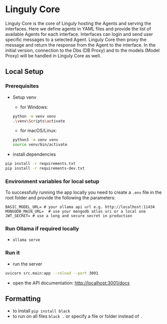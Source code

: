 # Linguly Core

Linguly Core is the core of Linguly hosting the Agents and serving the interfaces.
Here we define agents in YAML files and provide the list of available Agents for each interface.
Interfaces can login and send user specific messages to a selected Agent.
Linguly Core then proxy the message and return the response from the Agent to the interface.
In the initial version, connection to the Dbs (DB Proxy) and to the models (Model Proxy) will be handled in Linguly Core as well.


## Local Setup

### Prerequisites

- Setup venv
  - for Windows:

  ```bash
  python -m venv venv
  .\venv\Scripts\activate
  ```
  - for macOS/Linux:
  
  ```bash
  python3 -m venv venv
  source venv/bin/activate
  ```

- install dependencies
```bash
pip install -r requirements.txt
pip install -r requirements-dev.txt
```

### Environment variables for local setup

To successfully running the app locally you need to create a `.env` file in the root folder and provide the following the parameters:

```t
BASIC_MODEL_URL= # your ollama api url e.g. http://localhost:11434
MONGODB_MAIN_URL=  # use your mongodb atlas uri or a local one
JWT_SECRET= # use a long and secure secret in production
```

### Run Ollama if required locally

- `ollama serve`

### Run it

- run the server

```bash
uvicorn src.main:app --reload --port 3001
```

- open the API documentation: [http://localhost:3001/docs](http://localhost:3001/docs)

## Formatting

- to install `pip install black`
- to run on all files `black .` or specify a file or folder instead of `.`